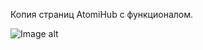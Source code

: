 Копия страниц AtomiHub с функционалом.

![Image alt](https://github.com/redbrand-01/react-next-remont-okon/blob/main/public/2.png)